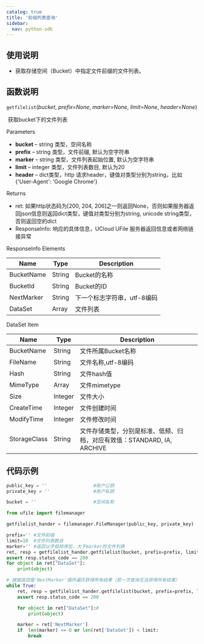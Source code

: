 ```yaml
---
catalog: true  
title: '前缀列表查询'
sidebar:
  nav: python-sdk
---
```



## 使用说明

* 获取存储空间（Bucket）中指定文件前缀的文件列表。

## 函数说明

`getfilelist`(*bucket*, *prefix=None*, *marker=None*, *limit=None*, *header=None*)

​				获取bucket下的文件列表

Parameters

- **bucket** – string 类型，空间名称
- **prefix** – string 类型，文件前缀, 默认为空字符串
- **marker** – string 类型，文件列表起始位置, 默认为空字符串
- **limit** – integer 类型，文件列表数目, 默认为20
- **header** – dict类型，http 请求header，键值对类型分别为string，比如{'User-Agent': 'Google Chrome'}

Returns

* ret: 如果http状态码为[200, 204, 206]之一则返回None，否则如果服务器返回json信息则返回dict类型，键值对类型分别为string, unicode string类型，否则返回空的dict
* ResponseInfo: 响应的具体信息，UCloud UFile 服务器返回信息或者网络链接异常

ResponseInfo Elements

| Name       | Type   | Description                 |
| ---------- | ------ | --------------------------- |
| BucketName | String | Bucket的名称                |
| BucketId   | String | Bucket的ID                  |
| NextMarker | String | 下一个标志字符串，utf-8编码 |
| DataSet    | Array  | 文件列表                    |

DataSet Item

| Name         | Type    | Description                                                  |
| ------------ | ------- | ------------------------------------------------------------ |
| BucketName   | String  | 文件所属Bucket名称                                           |
| FileName     | String  | 文件名称,utf-8编码                                           |
| Hash         | String  | 文件hash值                                                   |
| MimeType     | Array   | 文件mimetype                                                 |
| Size         | Integer | 文件大小                                                     |
| CreateTime   | Integer | 文件创建时间                                                 |
| ModifyTime   | Integer | 文件修改时间                                                 |
| StorageClass | String  | 文件存储类型，分别是标准、低频、归档，对应有效值：STANDARD, IA, ARCHIVE |

## 代码示例

<div class="copyable" markdown="1">

```python
public_key = ''                 #账户公钥
private_key = ''                #账户私钥

bucket = ''                     #空间名称

from ufile import filemanager

getfilelist_hander = filemanager.FileManager(public_key, private_key)

prefix='' #文件前缀
limit=10  #文件列表数目
marker='' #返回以字母排序后，大于marker的文件列表
ret, resp = getfilelist_hander.getfilelist(bucket, prefix=prefix, limit=limit, marker=marker)
assert resp.status_code == 200
for object in ret["DataSet"]:
    print(object)

# 根据返回值'NextMarker'循环遍历获得所有结果（若一次查询无法获得所有结果）
while True:
    ret, resp = getfilelist_hander.getfilelist(bucket, prefix=prefix, limit=limit, marker=marker)
    assert resp.status_code == 200

    for object in ret["DataSet"]:#
        print(object)

    marker = ret['NextMarker']
    if  len(marker) <= 0 or len(ret['DataSet']) < limit:
        break
```
</div>
